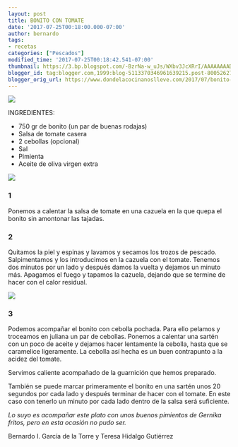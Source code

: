 ```yaml
---
layout: post
title: BONITO CON TOMATE
date: '2017-07-25T00:18:00.000-07:00'
author: bernardo
tags:
- recetas
categories: ["Pescados"]
modified_time: '2017-07-25T00:18:42.541-07:00'
thumbnail: https://3.bp.blogspot.com/-BzrNa-w_uJs/WXbv3JcXRrI/AAAAAAAADxE/eCcX8RzO0aoAOIneurYlnIwPipvnhqqrgCLcBGAs/s400/00.jpg
blogger_id: tag:blogger.com,1999:blog-5113370346961639215.post-8005262762752404536
blogger_orig_url: https://www.dondelacocinanoslleve.com/2017/07/bonito-con-tomate.html
---
```


![](https://3.bp.blogspot.com/-BzrNa-w_uJs/WXbv3JcXRrI/AAAAAAAADxE/eCcX8RzO0aoAOIneurYlnIwPipvnhqqrgCLcBGAs/s400/00.JPG)

  
INGREDIENTES:
* 750 gr de bonito (un par de buenas rodajas)
* Salsa de tomate casera
* 2 cebollas (opcional)
* Sal
* Pimienta
* Aceite de oliva virgen extra  

![](https://2.bp.blogspot.com/-u-GqmJfr-L0/WXbwJJFlPbI/AAAAAAAADxI/FK6BYmK8Q_kcQO0t4IBYHn0pgAdFGhw2gCLcBGAs/s320/01.JPG)

  

### 1

Ponemos a calentar la salsa de tomate en una cazuela en la que quepa el bonito sin amontonar las tajadas.  
  

### 2

Quitamos la piel y espinas y lavamos y secamos los trozos de pescado. Salpimentamos y los introducimos en la cazuela con el tomate. Tenemos dos minutos por un lado y después damos la vuelta y dejamos un minuto más. Apagamos el fuego y tapamos la cazuela, dejando que se termine de hacer con el calor residual.  

![](https://2.bp.blogspot.com/-CVmfJOdxJwQ/WXbwgNCAEkI/AAAAAAAADxM/seckw_lF8DA9M8EVQoaNk95zK_RJAzSmACLcBGAs/s320/02.JPG)

  

### 3

Podemos acompañar el bonito con cebolla pochada. Para ello pelamos y troceamos en juliana un par de cebollas. Ponemos a calentar una sartén con un poco de aceite y dejamos hacer lentamente la cebolla, hasta que se caramelice ligeramente. La cebolla así hecha es un buen contrapunto a la acidez del tomate.  

Servimos caliente acompañado de la guarnición que hemos preparado.  

También se puede marcar primeramente el bonito en una sartén unos 20 segundos por cada lado y después terminar de hacer con el tomate. En este caso con tenerlo un minuto por cada lado dentro de la salsa será suficiente.  

_Lo suyo es acompañar este plato con unos buenos pimientos de Gernika fritos, pero en esta ocasión no pudo ser._  
  
Bernardo I. García de la Torre y Teresa Hidalgo Gutiérrez
